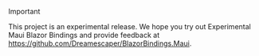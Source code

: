 > [!IMPORTANT]
> This project is an experimental release. We hope you try out Experimental Maui Blazor Bindings and provide feedback at https://github.com/Dreamescaper/BlazorBindings.Maui.
